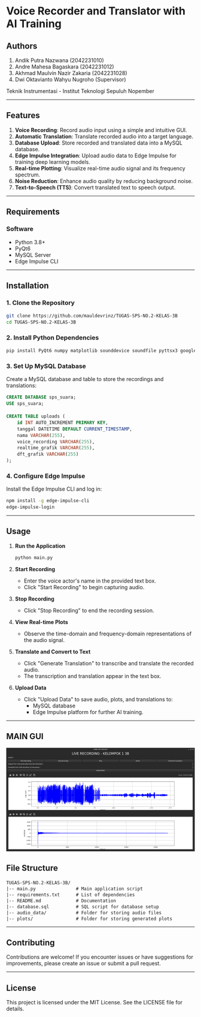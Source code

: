 
# Voice Recorder and Translator with AI Training

## Authors
1. Andik Putra Nazwana (2042231010)  
2. Andre Mahesa Bagaskara (2042231012)  
3. Akhmad Maulvin Nazir Zakaria (2042231028)  
4. Dwi Oktavianto Wahyu Nugroho (Supervisor)  

Teknik Instrumentasi - Institut Teknologi Sepuluh Nopember  

---

## Features

1. **Voice Recording**: Record audio input using a simple and intuitive GUI.
2. **Automatic Translation**: Translate recorded audio into a target language.
3. **Database Upload**: Store recorded and translated data into a MySQL database.
4. **Edge Impulse Integration**: Upload audio data to Edge Impulse for training deep learning models.
5. **Real-time Plotting**: Visualize real-time audio signal and its frequency spectrum.
6. **Noise Reduction**: Enhance audio quality by reducing background noise.
7. **Text-to-Speech (TTS)**: Convert translated text to speech output.

---

## Requirements

### Software
- Python 3.8+
- PyQt6
- MySQL Server
- Edge Impulse CLI

---

## Installation

### 1. Clone the Repository
```bash
git clone https://github.com/mauldevrinz/TUGAS-SPS-NO.2-KELAS-3B
cd TUGAS-SPS-NO.2-KELAS-3B
```

### 2. Install Python Dependencies
```bash
pip install PyQt6 numpy matplotlib sounddevice soundfile pyttsx3 googletrans==4.0.0-rc1 speechrecognition mysql-connector-python noisereduce
```

### 3. Set Up MySQL Database

Create a MySQL database and table to store the recordings and translations:
```sql
CREATE DATABASE sps_suara;
USE sps_suara;

CREATE TABLE uploads (
    id INT AUTO_INCREMENT PRIMARY KEY,
    tanggal DATETIME DEFAULT CURRENT_TIMESTAMP,
    nama VARCHAR(255),
    voice_recording VARCHAR(255),
    realtime_grafik VARCHAR(255),
    dft_grafik VARCHAR(255)
);
```

### 4. Configure Edge Impulse
Install the Edge Impulse CLI and log in:
```bash
npm install -g edge-impulse-cli
edge-impulse-login
```

---

## Usage

1. **Run the Application**
   ```bash
   python main.py
   ```

2. **Start Recording**
   - Enter the voice actor's name in the provided text box.
   - Click "Start Recording" to begin capturing audio.
   
3. **Stop Recording**
   - Click "Stop Recording" to end the recording session.

4. **View Real-time Plots**
   - Observe the time-domain and frequency-domain representations of the audio signal.

5. **Translate and Convert to Text**
   - Click "Generate Translation" to transcribe and translate the recorded audio.
   - The transcription and translation appear in the text box.

6. **Upload Data**
   - Click "Upload Data" to save audio, plots, and translations to:
     - MySQL database
     - Edge Impulse platform for further AI training.

---

## MAIN GUI
![alt text](https://github.com/mauldevrinz/TUGAS-SPS-NO.2-KELAS-3B/blob/main/GUI.png)

## File Structure

```
TUGAS-SPS-NO.2-KELAS-3B/
|-- main.py               # Main application script
|-- requirements.txt      # List of dependencies
|-- README.md             # Documentation
|-- database.sql          # SQL script for database setup
|-- audio_data/           # Folder for storing audio files
|-- plots/                # Folder for storing generated plots
```

---

## Contributing
Contributions are welcome! If you encounter issues or have suggestions for improvements, please create an issue or submit a pull request.

---

## License
This project is licensed under the MIT License. See the LICENSE file for details.


